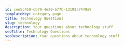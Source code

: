 ```yaml
---
id: cee5c450-cb79-4e20-b77b-13193a7449a9
templateKey: category-page
title: Technology Questions
slug: technology
description: Your questions about technology stuff
seoTitle: Technology Questions
seoDescription: Your questions about technology stuff
---
```

